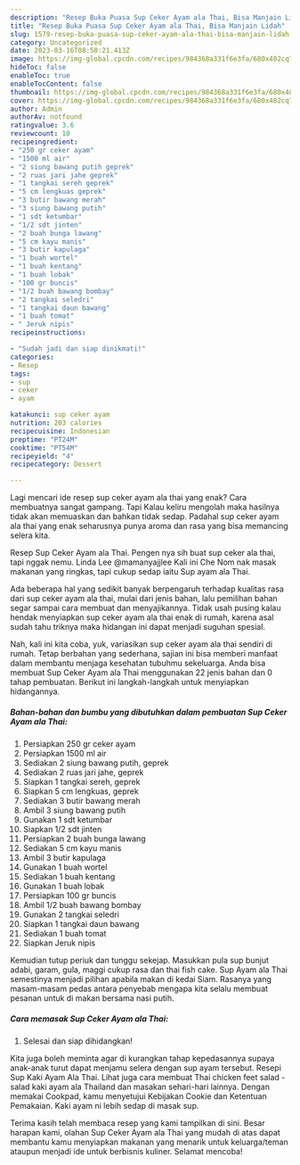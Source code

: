 ```yaml
---
description: "Resep Buka Puasa Sup Ceker Ayam ala Thai, Bisa Manjain Lidah"
title: "Resep Buka Puasa Sup Ceker Ayam ala Thai, Bisa Manjain Lidah"
slug: 1579-resep-buka-puasa-sup-ceker-ayam-ala-thai-bisa-manjain-lidah
category: Uncategorized
date: 2023-03-16T08:50:21.413Z
image: https://img-global.cpcdn.com/recipes/984368a331f6e3fa/680x482cq70/sup-ceker-ayam-ala-thai-foto-resep-utama.jpg
hideToc: false
enableToc: true
enableTocContent: false
thumbnail: https://img-global.cpcdn.com/recipes/984368a331f6e3fa/680x482cq70/sup-ceker-ayam-ala-thai-foto-resep-utama.jpg
cover: https://img-global.cpcdn.com/recipes/984368a331f6e3fa/680x482cq70/sup-ceker-ayam-ala-thai-foto-resep-utama.jpg
author: Admin
authorAv: notfound
ratingvalue: 3.6
reviewcount: 10
recipeingredient:
- "250 gr ceker ayam"
- "1500 ml air"
- "2 siung bawang putih geprek"
- "2 ruas jari jahe geprek"
- "1 tangkai sereh geprek"
- "5 cm lengkuas geprek"
- "3 butir bawang merah"
- "3 siung bawang putih"
- "1 sdt ketumbar"
- "1/2 sdt jinten"
- "2 buah bunga lawang"
- "5 cm kayu manis"
- "3 butir kapulaga"
- "1 buah wortel"
- "1 buah kentang"
- "1 buah lobak"
- "100 gr buncis"
- "1/2 buah bawang bombay"
- "2 tangkai seledri"
- "1 tangkai daun bawang"
- "1 buah tomat"
- " Jeruk nipis"
recipeinstructions:

- "Sudah jadi dan siap dinikmati!"
categories:
- Resep
tags:
- sup
- ceker
- ayam

katakunci: sup ceker ayam 
nutrition: 203 calories
recipecuisine: Indonesian
preptime: "PT24M"
cooktime: "PT54M"
recipeyield: "4"
recipecategory: Dessert

---
```



Lagi mencari ide resep sup ceker ayam ala thai yang enak? Cara membuatnya sangat gampang. Tapi Kalau keliru mengolah maka hasilnya tidak akan memuaskan dan bahkan tidak sedap. Padahal sup ceker ayam ala thai yang enak seharusnya punya aroma dan rasa yang bisa memancing selera kita.


Resep Sup Ceker Ayam ala Thai. Pengen nya sih buat sup ceker ala thai, tapi nggak nemu. Linda Lee @mamanyajjlee Kali ini Che Nom nak masak makanan yang ringkas, tapi cukup sedap iaitu Sup ayam ala Thai.

Ada beberapa hal yang sedikit banyak berpengaruh terhadap kualitas rasa dari sup ceker ayam ala thai, mulai dari jenis bahan, lalu pemilihan bahan segar sampai cara membuat dan menyajikannya. Tidak usah pusing kalau hendak menyiapkan sup ceker ayam ala thai enak di rumah, karena asal sudah tahu triknya maka hidangan ini dapat menjadi suguhan spesial.


Nah, kali ini kita coba, yuk, variasikan sup ceker ayam ala thai sendiri di rumah. Tetap berbahan yang sederhana, sajian ini bisa memberi manfaat dalam membantu menjaga kesehatan tubuhmu sekeluarga. Anda bisa membuat Sup Ceker Ayam ala Thai menggunakan 22 jenis bahan dan 0 tahap pembuatan. Berikut ini langkah-langkah untuk menyiapkan hidangannya.

<!--inarticleads1-->

##### Bahan-bahan dan bumbu yang dibutuhkan dalam pembuatan Sup Ceker Ayam ala Thai:

1. Persiapkan 250 gr ceker ayam
1. Persiapkan 1500 ml air
1. Sediakan 2 siung bawang putih, geprek
1. Sediakan 2 ruas jari jahe, geprek
1. Siapkan 1 tangkai sereh, geprek
1. Siapkan 5 cm lengkuas, geprek
1. Sediakan 3 butir bawang merah
1. Ambil 3 siung bawang putih
1. Gunakan 1 sdt ketumbar
1. Siapkan 1/2 sdt jinten
1. Persiapkan 2 buah bunga lawang
1. Sediakan 5 cm kayu manis
1. Ambil 3 butir kapulaga
1. Gunakan 1 buah wortel
1. Sediakan 1 buah kentang
1. Gunakan 1 buah lobak
1. Persiapkan 100 gr buncis
1. Ambil 1/2 buah bawang bombay
1. Gunakan 2 tangkai seledri
1. Siapkan 1 tangkai daun bawang
1. Sediakan 1 buah tomat
1. Siapkan  Jeruk nipis


Kemudian tutup periuk dan tunggu sekejap. Masukkan pula sup bunjut adabi, garam, gula, maggi cukup rasa dan thai fish cake. Sup Ayam ala Thai semestinya menjadi pilihan apabila makan di kedai Siam. Rasanya yang masam-masam pedas antara penyebab mengapa kita selalu membuat pesanan untuk di makan bersama nasi putih. 

<!--inarticleads2-->

##### Cara memasak Sup Ceker Ayam ala Thai:


1. Selesai dan siap dihidangkan!

Kita juga boleh meminta agar di kurangkan tahap kepedasannya supaya anak-anak turut dapat menjamu selera dengan sup ayam tersebut. Resepi Sup Kaki Ayam Ala Thai. Lihat juga cara membuat Thai chicken feet salad - salad kaki ayam ala Thailand dan masakan sehari-hari lainnya. Dengan memakai Cookpad, kamu menyetujui Kebijakan Cookie dan Ketentuan Pemakaian. Kaki ayam ni lebih sedap di masak sup. 

Terima kasih telah membaca resep yang kami tampilkan di sini. Besar harapan kami, olahan Sup Ceker Ayam ala Thai yang mudah di atas dapat membantu kamu menyiapkan makanan yang menarik untuk keluarga/teman ataupun menjadi ide untuk berbisnis kuliner. Selamat mencoba!

